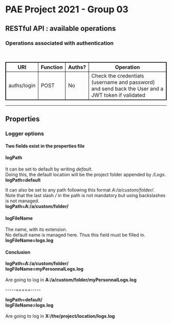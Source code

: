 # PAE Project 2021 - Group 03

## RESTful API : available operations

### Operations associated with authentication

<br>
<table style="border:1px solid black; border-collapse: collapse">

<tr>
    <th style="border:1px solid black;">URI</th>
    <th style="border:1px solid black;">Function</th>
    <th style="border:1px solid black;">Auths?</th>
    <th style="border:1px solid black;">Operation</th>
</tr>

<tr>
    <td style="border:1px solid black;">auths/login</td>
    <td style="border:1px solid black;">POST</td>
    <td style="border:1px solid black;">No</td>
    <td style="border:1px solid black;">
    Check the credentials (username and password) and send back the User and a JWT token if validated
    </td>
</tr>

</table>

---
## Properties
### Logger options

#### Two fields exist in the properties file
#### logPath
<p>It can be set to default by writing <i>default</i>.<br>
Doing this, the default location will be the project folder appended by <i>/Logs</i>.<br>
<b>logPath=default</b></p>

<p>It can also be set to any path following this format <i>A:/a/custom/folder/</i>.<br>
Note that the last slash <i>/</i> in the path is not mandatory but using backslashes is not managed.<br>
<b>logPath=A:/a/custom/folder/</b></p>

#### logFileName
<p>The name, with its extension.<br>
No default name is managed here. Thus this field must be filled in.<br>
<b>logFileName=logs.log</b></p>

#### Conclusion
<p><b>logPath=A:/a/custom/folder/</b><br>
<b>logFileName=myPersonnalLogs.log</b><br><br>
Are going to log in <b>A:/a/custom/folder/myPersonnalLogs.log</b></p>
-----=====-----
<p><b>logPath=default/</b><br>
<b>logFileName=logs.log</b><br><br>
Are going to log in <b>X:/the/project/location/logs.log</b></p>